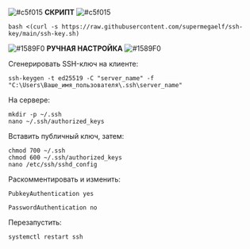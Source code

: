 ![#c5f015](https://placehold.co/10x10/c5f015/c5f015.png) **СКРИПТ** ![#c5f015](https://placehold.co/10x10/c5f015/c5f015.png)

```
bash <(curl -s https://raw.githubusercontent.com/supermegaelf/ssh-key/main/ssh-key.sh)
```

![#1589F0](https://placehold.co/10x10/1589F0/1589F0.png) **РУЧНАЯ НАСТРОЙКА** ![#1589F0](https://placehold.co/10x10/1589F0/1589F0.png)

Сгенерировать SSH-ключ на клиенте:

```
ssh-keygen -t ed25519 -C "server_name" -f "C:\Users\Ваше_имя_пользователя\.ssh\server_name"
```

На сервере:

```
mkdir -p ~/.ssh
nano ~/.ssh/authorized_keys
```

Вставить публичный ключ, затем:

```
chmod 700 ~/.ssh
chmod 600 ~/.ssh/authorized_keys
nano /etc/ssh/sshd_config
```

Раскомментировать и изменить:

`PubkeyAuthentication yes`

`PasswordAuthentication no`

Перезапустить:

```
systemctl restart ssh
```
